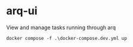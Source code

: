 # arq-ui
View and manage tasks running through arq

```
docker compose -f .\docker-compose.dev.yml up
```